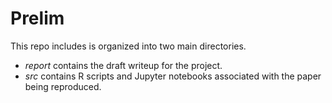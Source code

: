 # Prelim
This repo includes is organized into two main directories. 
* *report* contains the draft writeup for the project. 
* *src* contains R scripts and Jupyter notebooks associated with the paper being reproduced.
